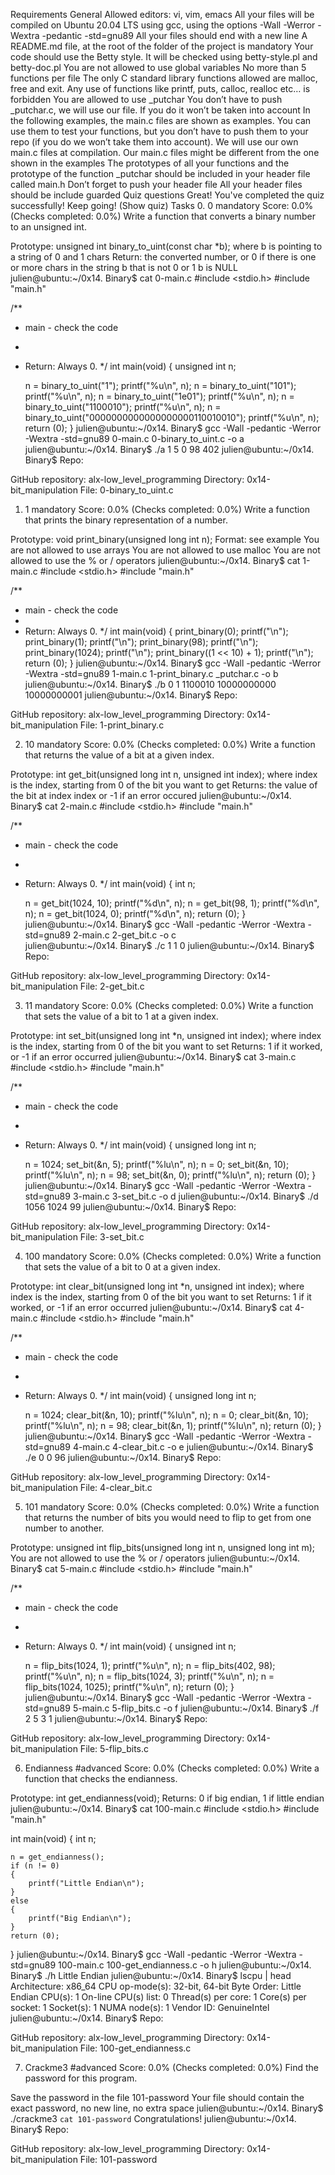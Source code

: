Requirements
General
Allowed editors: vi, vim, emacs
All your files will be compiled on Ubuntu 20.04 LTS using gcc, using the options -Wall -Werror -Wextra -pedantic -std=gnu89
All your files should end with a new line
A README.md file, at the root of the folder of the project is mandatory
Your code should use the Betty style. It will be checked using betty-style.pl and betty-doc.pl
You are not allowed to use global variables
No more than 5 functions per file
The only C standard library functions allowed are malloc, free and exit. Any use of functions like printf, puts, calloc, realloc etc… is forbidden
You are allowed to use _putchar
You don’t have to push _putchar.c, we will use our file. If you do it won’t be taken into account
In the following examples, the main.c files are shown as examples. You can use them to test your functions, but you don’t have to push them to your repo (if you do we won’t take them into account). We will use our own main.c files at compilation. Our main.c files might be different from the one shown in the examples
The prototypes of all your functions and the prototype of the function _putchar should be included in your header file called main.h
Don’t forget to push your header file
All your header files should be include guarded
Quiz questions
Great! You've completed the quiz successfully! Keep going! (Show quiz)
Tasks
0. 0
mandatory
Score: 0.0% (Checks completed: 0.0%)
Write a function that converts a binary number to an unsigned int.

Prototype: unsigned int binary_to_uint(const char *b);
where b is pointing to a string of 0 and 1 chars
Return: the converted number, or 0 if
there is one or more chars in the string b that is not 0 or 1
b is NULL
julien@ubuntu:~/0x14. Binary$ cat 0-main.c
#include <stdio.h>
#include "main.h"

/**
 * main - check the code
 *
 * Return: Always 0.
 */
int main(void)
{
    unsigned int n;

    n = binary_to_uint("1");
    printf("%u\n", n);
    n = binary_to_uint("101");
    printf("%u\n", n);
    n = binary_to_uint("1e01");
    printf("%u\n", n);
    n = binary_to_uint("1100010");
    printf("%u\n", n);
    n = binary_to_uint("0000000000000000000110010010");
    printf("%u\n", n);
    return (0);
}
julien@ubuntu:~/0x14. Binary$ gcc -Wall -pedantic -Werror -Wextra -std=gnu89 0-main.c 0-binary_to_uint.c -o a
julien@ubuntu:~/0x14. Binary$ ./a 
1
5
0
98
402
julien@ubuntu:~/0x14. Binary$ 
Repo:

GitHub repository: alx-low_level_programming
Directory: 0x14-bit_manipulation
File: 0-binary_to_uint.c
     
1. 1
mandatory
Score: 0.0% (Checks completed: 0.0%)
Write a function that prints the binary representation of a number.

Prototype: void print_binary(unsigned long int n);
Format: see example
You are not allowed to use arrays
You are not allowed to use malloc
You are not allowed to use the % or / operators
julien@ubuntu:~/0x14. Binary$ cat 1-main.c 
#include <stdio.h>
#include "main.h"

/**
 * main - check the code
 *
 * Return: Always 0.
 */
int main(void)
{
    print_binary(0);
    printf("\n");
    print_binary(1);
    printf("\n");
    print_binary(98);
    printf("\n");
    print_binary(1024);
    printf("\n");
    print_binary((1 << 10) + 1);
    printf("\n");
    return (0);
}
julien@ubuntu:~/0x14. Binary$ gcc -Wall -pedantic -Werror -Wextra -std=gnu89 1-main.c 1-print_binary.c _putchar.c -o b
julien@ubuntu:~/0x14. Binary$ ./b 
0
1
1100010
10000000000
10000000001
julien@ubuntu:~/0x14. Binary$ 
Repo:

GitHub repository: alx-low_level_programming
Directory: 0x14-bit_manipulation
File: 1-print_binary.c
     
2. 10
mandatory
Score: 0.0% (Checks completed: 0.0%)
Write a function that returns the value of a bit at a given index.

Prototype: int get_bit(unsigned long int n, unsigned int index);
where index is the index, starting from 0 of the bit you want to get
Returns: the value of the bit at index index or -1 if an error occured
julien@ubuntu:~/0x14. Binary$ cat 2-main.c
#include <stdio.h>
#include "main.h"

/**
 * main - check the code
 *
 * Return: Always 0.
 */
int main(void)
{
    int n;

    n = get_bit(1024, 10);
    printf("%d\n", n);
    n = get_bit(98, 1);
    printf("%d\n", n);
    n = get_bit(1024, 0);
    printf("%d\n", n);
    return (0);
}
julien@ubuntu:~/0x14. Binary$ gcc -Wall -pedantic -Werror -Wextra -std=gnu89 2-main.c 2-get_bit.c -o c  
julien@ubuntu:~/0x14. Binary$ ./c
1
1
0
julien@ubuntu:~/0x14. Binary$ 
Repo:

GitHub repository: alx-low_level_programming
Directory: 0x14-bit_manipulation
File: 2-get_bit.c
     
3. 11
mandatory
Score: 0.0% (Checks completed: 0.0%)
Write a function that sets the value of a bit to 1 at a given index.

Prototype: int set_bit(unsigned long int *n, unsigned int index);
where index is the index, starting from 0 of the bit you want to set
Returns: 1 if it worked, or -1 if an error occurred
julien@ubuntu:~/0x14. Binary$ cat 3-main.c
#include <stdio.h>
#include "main.h"

/**
 * main - check the code
 *
 * Return: Always 0.
 */
int main(void)
{
    unsigned long int n;

    n = 1024;
    set_bit(&n, 5);
    printf("%lu\n", n);
    n = 0;
    set_bit(&n, 10);
    printf("%lu\n", n);
    n = 98;
    set_bit(&n, 0);
    printf("%lu\n", n);
    return (0);
}
julien@ubuntu:~/0x14. Binary$ gcc -Wall -pedantic -Werror -Wextra -std=gnu89 3-main.c 3-set_bit.c -o d
julien@ubuntu:~/0x14. Binary$ ./d
1056
1024
99
julien@ubuntu:~/0x14. Binary$ 
Repo:

GitHub repository: alx-low_level_programming
Directory: 0x14-bit_manipulation
File: 3-set_bit.c
     
4. 100
mandatory
Score: 0.0% (Checks completed: 0.0%)
Write a function that sets the value of a bit to 0 at a given index.

Prototype: int clear_bit(unsigned long int *n, unsigned int index);
where index is the index, starting from 0 of the bit you want to set
Returns: 1 if it worked, or -1 if an error occurred
julien@ubuntu:~/0x14. Binary$ cat 4-main.c
#include <stdio.h>
#include "main.h"

/**
 * main - check the code
 *
 * Return: Always 0.
 */
int main(void)
{
    unsigned long int n;

    n = 1024;
    clear_bit(&n, 10);
    printf("%lu\n", n);
    n = 0;
    clear_bit(&n, 10);
    printf("%lu\n", n);
    n = 98;
    clear_bit(&n, 1);
    printf("%lu\n", n);
    return (0);
}
julien@ubuntu:~/0x14. Binary$ gcc -Wall -pedantic -Werror -Wextra -std=gnu89 4-main.c 4-clear_bit.c -o e
julien@ubuntu:~/0x14. Binary$ ./e
0
0
96
julien@ubuntu:~/0x14. Binary$ 
Repo:

GitHub repository: alx-low_level_programming
Directory: 0x14-bit_manipulation
File: 4-clear_bit.c
     
5. 101
mandatory
Score: 0.0% (Checks completed: 0.0%)
Write a function that returns the number of bits you would need to flip to get from one number to another.

Prototype: unsigned int flip_bits(unsigned long int n, unsigned long int m);
You are not allowed to use the % or / operators
julien@ubuntu:~/0x14. Binary$ cat 5-main.c
#include <stdio.h>
#include "main.h"

/**
 * main - check the code
 *
 * Return: Always 0.
 */
int main(void)
{
    unsigned int n;

    n = flip_bits(1024, 1);
    printf("%u\n", n);
    n = flip_bits(402, 98);
    printf("%u\n", n);
    n = flip_bits(1024, 3);
    printf("%u\n", n);
    n = flip_bits(1024, 1025);
    printf("%u\n", n);
    return (0);
}
julien@ubuntu:~/0x14. Binary$ gcc -Wall -pedantic -Werror -Wextra -std=gnu89 5-main.c 5-flip_bits.c -o f
julien@ubuntu:~/0x14. Binary$ ./f
2
5
3
1
julien@ubuntu:~/0x14. Binary$ 
Repo:

GitHub repository: alx-low_level_programming
Directory: 0x14-bit_manipulation
File: 5-flip_bits.c
     
6. Endianness
#advanced
Score: 0.0% (Checks completed: 0.0%)
Write a function that checks the endianness.

Prototype: int get_endianness(void);
Returns: 0 if big endian, 1 if little endian
julien@ubuntu:~/0x14. Binary$ cat 100-main.c
#include <stdio.h>
#include "main.h"

int main(void)
{
    int n;

    n = get_endianness();
    if (n != 0)
    {
        printf("Little Endian\n");
    }
    else
    {
        printf("Big Endian\n");
    }
    return (0);
}
julien@ubuntu:~/0x14. Binary$ gcc -Wall -pedantic -Werror -Wextra -std=gnu89 100-main.c 100-get_endianness.c -o h
julien@ubuntu:~/0x14. Binary$ ./h 
Little Endian
julien@ubuntu:~/0x14. Binary$ lscpu | head
Architecture:          x86_64
CPU op-mode(s):        32-bit, 64-bit
Byte Order:            Little Endian
CPU(s):                1
On-line CPU(s) list:   0
Thread(s) per core:    1
Core(s) per socket:    1
Socket(s):             1
NUMA node(s):          1
Vendor ID:             GenuineIntel
julien@ubuntu:~/0x14. Binary$
Repo:

GitHub repository: alx-low_level_programming
Directory: 0x14-bit_manipulation
File: 100-get_endianness.c
     
7. Crackme3
#advanced
Score: 0.0% (Checks completed: 0.0%)
Find the password for this program.

Save the password in the file 101-password
Your file should contain the exact password, no new line, no extra space
julien@ubuntu:~/0x14. Binary$ ./crackme3 `cat 101-password`
Congratulations!
julien@ubuntu:~/0x14. Binary$ 
Repo:

GitHub repository: alx-low_level_programming
Directory: 0x14-bit_manipulation
File: 101-password
